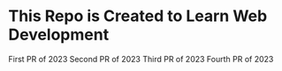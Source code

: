 # This Repo is Created to Learn Web Development
First PR of 2023
Second PR of 2023
Third PR of 2023
Fourth PR of 2023
